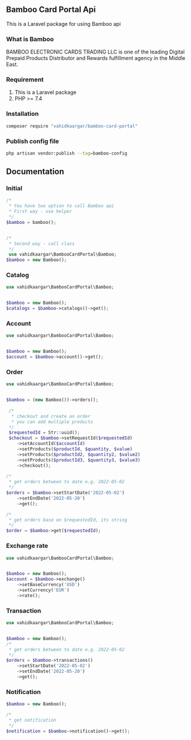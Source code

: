 ## Bamboo Card Portal Api
This is a Laravel package for using Bamboo api

### What is Bamboo
BAMBOO ELECTRONIC CARDS TRADING LLC is one of the leading Digital Prepaid Products Distributor and Rewards fulfillment agency in the Middle East.

### Requirement
1. This is a Laravel package
2. PHP >= 7.4

### Installation
```bash
composer require "vahidkaargar/bamboo-card-portal"
```

### Publish config file
```bash
php artisan vendor:publish --tag=bamboo-config
```

## Documentation

### Initial
```php
/*
 * You have two option to call Bamboo api
 * First way - use helper
 */
$bamboo = bamboo();


/*
 * Second way - call class
 */
 use vahidkaargar\BambooCardPortal\Bamboo;
$bamboo = new Bamboo();
```

### Catalog
```php
use vahidkaargar\BambooCardPortal\Bamboo;


$bamboo = new Bamboo();
$catalogs = $bamboo->catalogs()->get();
```

### Account
```php
use vahidkaargar\BambooCardPortal\Bamboo;


$bamboo = new Bamboo();
$account = $bamboo->account()->get();
```

### Order
```php
use vahidkaargar\BambooCardPortal\Bamboo;


$bamboo = (new Bamboo())->orders();
 
 /*
  * checkout and create an order
  * you can add multiple products
 */
 $requestedId = Str::uuid();
 $checkout = $bamboo->setRequestId($requestedId)
    ->setAccountId($accountId)
    ->setProducts($productId, $quantity, $value)
    ->setProducts($productId2, $quantity2, $value2)
    ->setProducts($productId3, $quantity3, $value3)
    ->checkout();
 
/*
 * get orders between to date e.g. 2022-05-02
 */
$orders = $bamboo->setStartDate('2022-05-02')
    ->setEndDate('2022-05-20')
    ->get();

/*
 * get orders base on $requestedId, its string
 */
$order = $bamboo->get($requestedId);
```


### Exchange rate
```php
use vahidkaargar\BambooCardPortal\Bamboo;


$bamboo = new Bamboo();
$account = $bamboo->exchange()
    ->setBaseCurrency('USD')
    ->setCurrency('EUR')
    ->rate();
```

### Transaction
```php
use vahidkaargar\BambooCardPortal\Bamboo;


$bamboo = new Bamboo();
/*
 * get orders between to date e.g. 2022-05-02
 */
$orders = $bamboo->transactions()
    ->setStartDate('2022-05-02')
    ->setEndDate('2022-05-20')
    ->get();
```

### Notification
```php
$bamboo = new Bamboo();

/*
 * get notification 
 */
$notification = $bamboo->notification()->get();
```